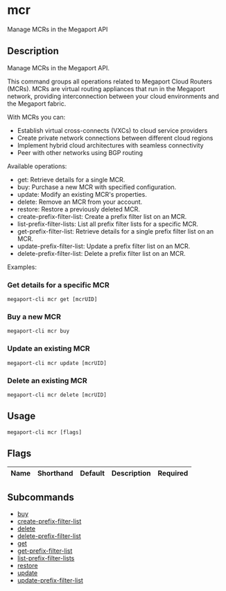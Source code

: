 # mcr

Manage MCRs in the Megaport API

## Description

Manage MCRs in the Megaport API.

This command groups all operations related to Megaport Cloud Routers (MCRs).
MCRs are virtual routing appliances that run in the Megaport network, providing
interconnection between your cloud environments and the Megaport fabric.

With MCRs you can:
- Establish virtual cross-connects (VXCs) to cloud service providers
- Create private network connections between different cloud regions
- Implement hybrid cloud architectures with seamless connectivity
- Peer with other networks using BGP routing

Available operations:
- get: Retrieve details for a single MCR.
- buy: Purchase a new MCR with specified configuration.
- update: Modify an existing MCR's properties.
- delete: Remove an MCR from your account.
- restore: Restore a previously deleted MCR.
- create-prefix-filter-list: Create a prefix filter list on an MCR.
- list-prefix-filter-lists: List all prefix filter lists for a specific MCR.
- get-prefix-filter-list: Retrieve details for a single prefix filter list on an MCR.
- update-prefix-filter-list: Update a prefix filter list on an MCR.
- delete-prefix-filter-list: Delete a prefix filter list on an MCR.

Examples:
### Get details for a specific MCR
```
megaport-cli mcr get [mcrUID]

```
### Buy a new MCR
```
megaport-cli mcr buy

```
### Update an existing MCR
```
megaport-cli mcr update [mcrUID]

```
### Delete an existing MCR
```
megaport-cli mcr delete [mcrUID]

```


## Usage

```
megaport-cli mcr [flags]
```







## Flags

| Name | Shorthand | Default | Description | Required |
|------|-----------|---------|-------------|----------|


## Subcommands

* [buy](megaport-cli_mcr_buy.md)
* [create-prefix-filter-list](megaport-cli_mcr_create-prefix-filter-list.md)
* [delete](megaport-cli_mcr_delete.md)
* [delete-prefix-filter-list](megaport-cli_mcr_delete-prefix-filter-list.md)
* [get](megaport-cli_mcr_get.md)
* [get-prefix-filter-list](megaport-cli_mcr_get-prefix-filter-list.md)
* [list-prefix-filter-lists](megaport-cli_mcr_list-prefix-filter-lists.md)
* [restore](megaport-cli_mcr_restore.md)
* [update](megaport-cli_mcr_update.md)
* [update-prefix-filter-list](megaport-cli_mcr_update-prefix-filter-list.md)


